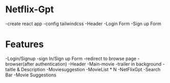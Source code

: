 # Netflix-Gpt

-create react app
-config tailwindcss
-Header
-Login Form
-Sign up Form


# Features
-Login/Signup
    -sign In/Sign up Form
    -redirect to browse page
-browser(after authentication)
    -Header
    -Main-movie
            -trailer  in background
            -taitle & Description
            -Moviesuggestion
                -MovieList * N
-NetFlixGpt
    -Search Bar
    -Movie Suggestions